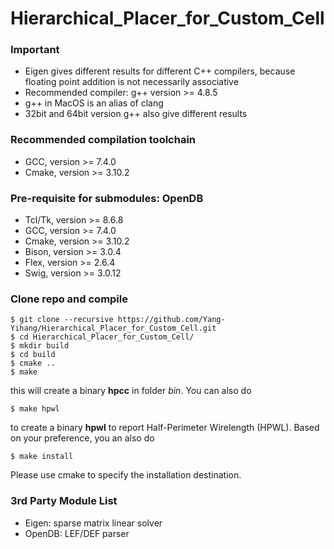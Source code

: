 # Hierarchical_Placer_for_Custom_Cell

### Important
  * Eigen gives different results for different C++ compilers, because floating point addition is not necessarily associative
  * Recommended compiler: g++ version >= 4.8.5 
  * g++ in MacOS is an alias of clang
  * 32bit and 64bit version g++ also give different results

### Recommended compilation toolchain
  * GCC, version >= 7.4.0
  * Cmake, version >= 3.10.2

### Pre-requisite for submodules: OpenDB
  * Tcl/Tk, version >= 8.6.8
  * GCC, version >= 7.4.0
  * Cmake, version >= 3.10.2
  * Bison, version >= 3.0.4
  * Flex, version >= 2.6.4
  * Swig, version >= 3.0.12
  
### Clone repo and compile
    $ git clone --recursive https://github.com/Yang-Yihang/Hierarchical_Placer_for_Custom_Cell.git
    $ cd Hierarchical_Placer_for_Custom_Cell/
    $ mkdir build
    $ cd build
    $ cmake ..
    $ make
this will create a binary __hpcc__ in folder _bin_. You can also do
    
    $ make hpwl
to create a binary __hpwl__ to report Half-Perimeter Wirelength (HPWL). Based on your preference, you an also do
    
    $ make install
Please use cmake to specify the installation destination.

### 3rd Party Module List
  * Eigen: sparse matrix linear solver
  * OpenDB: LEF/DEF parser
